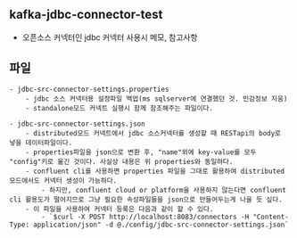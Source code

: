 ## kafka-jdbc-connector-test
- 오픈소스 커넥터인 jdbc 커넥터 사용시 메모, 참고사항

## 파일
    - jdbc-src-connector-settings.properties
		- jdbc 소스 커넥터용 설정파일 백업(ms sqlserver에 연결했던 것. 민감정보 지움)
		- standalone모드 커넥트 실행시 함께 참조해주는 파일이다.

	- jdbc-src-connector-settings.json
		- distributed모드 커넥트에서 jdbc 소스커넥터를 생성할 때 RESTapi의 body로 넣을 데이터파일이다.
		- properties파일을 json으로 변환 후, "name"외에 key-value를 모두 "config"키로 옮긴 것이다. 사실상 내용은 위 properties와 동일하다.
		- confluent cli를 사용하면 properties 파일을 그대로 활용하여 distributed 모드에서도 커넥터 생성이 가능하다.
			- 하지만, confluent cloud or platform을 사용하지 않는다면 confluent cli 활용도가 떨어지므로 그냥 필요한 속성파일들을 json으로 만들어두는게 나을 듯 싶다.
		- 이 파일을 사용하여 커넥터 등록은 다음과 같이 할 수 있다.
			- `$curl -X POST http://localhost:8083/connectors -H "Content-Type: application/json" -d @./config/jdbc-src-connector-settings.json`
